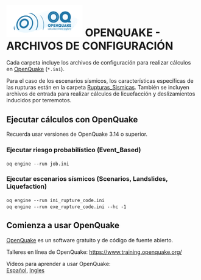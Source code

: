 # <img src="https://raw.githubusercontent.com/gem/oq-infrastructure/master/logos/oq-logo.png" alt="OpenQuake" width="200"/> OPENQUAKE - ARCHIVOS DE CONFIGURACIÓN

Cada carpeta incluye los archivos de configuración para realizar cálculos en [OpenQuake](https://github.com/gem/oq-engine) (`*.ini`).

Para el caso de los escenarios sísmicos, los características específicas de las rupturas están en la carpeta [Rupturas_Sismicas](../Rupturas_Sismicas/).
También se incluyen archivos de entrada para realizar cálculos de licuefacción y deslizamientos inducidos por terremotos.

## Ejecutar cálculos con OpenQuake
Recuerda usar versiones de OpenQuake 3.14 o superior.

### Ejecutar riesgo probabilístico (Event_Based)
`oq engine --run job.ini`

### Ejecutar escenarios sísmicos (Scenarios, Landslides, Liquefaction)
`oq engine --run ini_rupture_code.ini`<br/>
`oq engine --run exe_rupture_code.ini --hc -1`

## Comienza a usar OpenQuake
[OpenQuake](https://github.com/gem/oq-engine) es un software gratuito y de código de fuente abierto.

Talleres en línea de OpenQuake:
https://www.training.openquake.org/

Videos para aprender a usar OpenQuake: <br/>
[Español](https://youtube.com/playlist?list=PL08aqbvcszvT6YG353CnIyL9d7gdZblBX),
[Ingles](https://youtube.com/playlist?list=PL08aqbvcszvQxT_HMoSk0XisLw1twc3V4)